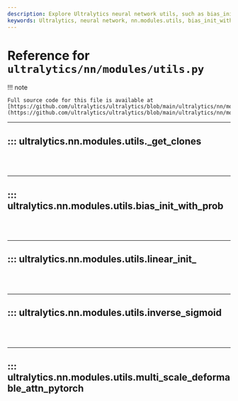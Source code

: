 ```yaml
---
description: Explore Ultralytics neural network utils, such as bias_init_with_prob, inverse_sigmoid and multi_scale_deformable_attn_pytorch functions.
keywords: Ultralytics, neural network, nn.modules.utils, bias_init_with_prob, inverse_sigmoid, multi_scale_deformable_attn_pytorch
---
```


# Reference for `ultralytics/nn/modules/utils.py`

!!! note

    Full source code for this file is available at [https://github.com/ultralytics/ultralytics/blob/main/ultralytics/nn/modules/utils.py](https://github.com/ultralytics/ultralytics/blob/main/ultralytics/nn/modules/utils.py).

---
## ::: ultralytics.nn.modules.utils._get_clones
<br><br>

---
## ::: ultralytics.nn.modules.utils.bias_init_with_prob
<br><br>

---
## ::: ultralytics.nn.modules.utils.linear_init_
<br><br>

---
## ::: ultralytics.nn.modules.utils.inverse_sigmoid
<br><br>

---
## ::: ultralytics.nn.modules.utils.multi_scale_deformable_attn_pytorch
<br><br>

